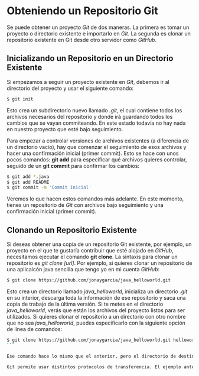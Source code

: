 # Obteniendo un Repositorio Git

Se puede obtener un proyecto _Git_ de dos maneras. La primera es tomar un proyecto o directorio existente e importarlo en _Git_. La segunda es clonar un repositorio existente en Git desde otro servidor como _GitHub_.

## Inicializando un Repositorio en un Directorio Existente

Si empezamos a seguir un proyecto existente en _Git_, debemos ir al directorio del proyecto y usar el siguiente comando:

```bash
$ git init
```

Esto crea un subdirectorio nuevo llamado _.git_, el cual contiene todos los archivos necesarios del repositorio y donde irá guardando todos los cambios que se vayan commiteando. En este estado todavía no hay nada en nuestro proyecto que esté bajo seguimiento.

Para empezar a controlar versiones de archivos existentes (a diferencia de un directorio vacío), hay que comenzar el seguimiento de esos archivos y hacer una confirmación inicial (primer commit). Esto se hace con unos pocos comandos: __git add__ para especificar qué archivos quieres controlar, seguido de un __git commit__ para confirmar los cambios:

```bash
$ git add *.java
$ git add README
$ git commit -m 'Commit inicial'
```

Veremos lo que hacen estos comandos más adelante. En este momento, tienes un repositorio de _Git_ con archivos bajo seguimiento y una confirmación inicial (primer commit).

## Clonando un Repositorio Existente

Si deseas obtener una copia de un repositorio Git existente, por ejemplo, un proyecto en el que te gustaría contribuir que esté alojado en _GitHub_, necesitamos ejecutar el comando __git clone__. La sintaxis para clonar un repositorio es _git clone [url]_. Por ejemplo, si quieres clonar un repositorio de una aplicaicón java sencilla que tengo yo en mi cuenta _GitHub_:

```bash
$ git clone https://github.com/jonaygarcia/java_helloworld.git
```

Esto crea un directorio llamado _java_helloworld_, inicializa un directorio _.git_ en su interior, descarga toda la información de ese repositorio y saca una copia de trabajo de la última versión. Si te metes en el directorio _java_helloworld_, verás que están los archivos del proyecto listos para ser utilizados. Si quieres clonar el repositorio a un directorio con otro nombre que no sea _java_helloworld_, puedes especificarlo con la siguiente opción de línea de comandos:

````bash
$ git clone https://github.com/jonaygarcia/java_helloworld.git helloworld
```

Ese comando hace lo mismo que el anterior, pero el directorio de destino se llamará _helloworld_.

Git permite usar distintos protocolos de transferencia. El ejemplo anterior usa el protocolo https://, pero también se puede utilizar git:// que utiliza el protocolo de transferencia SSH.


